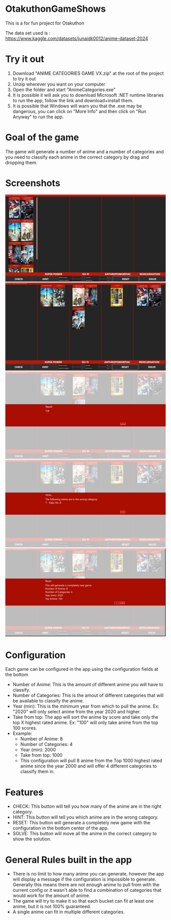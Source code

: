 # OtakuthonGameShows

This is a for fun project for Otakuthon

The data set used is : https://www.kaggle.com/datasets/junaidk0012/anime-dataset-2024

# Try it out
1. Download "ANIME CATEGORIES GAME VX.zip" at the root of the project to try it out
1. Unzip wherever you want on your computer
1. Open the folder and start "AnimeCategories.exe"
1. It is possible it will ask you to download Microsoft .NET runtime libraries to run the app, follow the link and download+install them.
1. It is possible that Windows will warn you that the .exe may be dangerous, you can click on "More Info" and then click on "Run Anyway" to run the app.

# Goal of the game
The game will generate a number of anime and a number of categories and you need to classify each anime in the correct category by drag and dropping them.

# Screenshots
![](./screenshots/screenshot1.png)
![](./screenshots/screenshot2.png)
![](./screenshots/screenshot3.png)
![](./screenshots/screenshot4.png)
![](./screenshots/screenshot5.png)

# Configuration
Each game can be configured in the app using the configuration fields at the bottom
* Number of Anime: This is the amount of different anime you will have to classify.
* Number of Categories: This is the amout of different categories that will be available to classify the anime.
* Year (min): This is the minimum year from which to pull the anime. Ex: "2020" will only select anime from the year 2020 and higher.
* Take from top: The app will sort the anime by score and take only the top X highest rated anime. Ex: "100" will only take anime from the top 100 scores.
* Example:
    * Number of Anime: 8
    * Number of Categories: 4
    * Year (min): 2000
    * Take from top: 1000
    * This configuration will pull 8 anime from the Top 1000 highest rated anime since the year 2000 and will offer 4 different categories to classify them in.

# Features
* CHECK: This button will tell you how many of the anime are in the right category.
* HINT: This button will tell you which anime are in the wrong category.
* RESET: This button will generate a completely new game with the configuration in the bottom center of the app.
* SOLVE: This button will move all the anime in the correct category to show the solution.

# General Rules built in the app
* There is no limit to how many anime you can generate, however the app will display a message if the configuration is impossible to generate. Generally this means there are not enough anime to pull from with the current config or it wasn't able to find a combination of categories that would work for the amount of anime.
* The game will try to make it so that each bucket can fit at least one anime, but it is not 100% guaranteed.
* A single anime can fit in multiple different categories.

